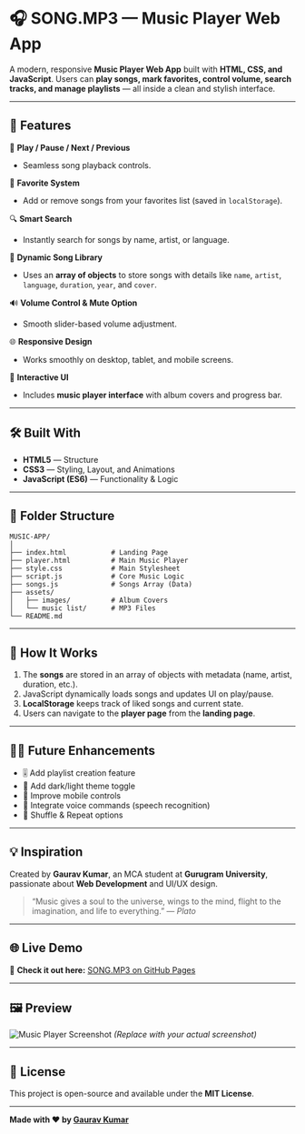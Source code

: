 # 🎧 SONG.MP3 — Music Player Web App

A modern, responsive **Music Player Web App** built with **HTML, CSS, and JavaScript**.
Users can **play songs, mark favorites, control volume, search tracks, and manage playlists** — all inside a clean and stylish interface.

---

## 🚀 Features

🎵 **Play / Pause / Next / Previous**

* Seamless song playback controls.

💖 **Favorite System**

* Add or remove songs from your favorites list (saved in `localStorage`).

🔍 **Smart Search**

* Instantly search for songs by name, artist, or language.

📀 **Dynamic Song Library**

* Uses an **array of objects** to store songs with details like `name`, `artist`, `language`, `duration`, `year`, and `cover`.

🔊 **Volume Control & Mute Option**

* Smooth slider-based volume adjustment.

🌐 **Responsive Design**

* Works smoothly on desktop, tablet, and mobile screens.

🎨 **Interactive UI**

* Includes **music player interface** with album covers and progress bar.

---

## 🛠️ Built With

* **HTML5** — Structure
* **CSS3** — Styling, Layout, and Animations
* **JavaScript (ES6)** — Functionality & Logic

---

## 📂 Folder Structure

```
MUSIC-APP/
│
├── index.html           # Landing Page
├── player.html          # Main Music Player
├── style.css            # Main Stylesheet
├── script.js            # Core Music Logic
├── songs.js             # Songs Array (Data)
├── assets/
│   ├── images/          # Album Covers
│   └── music list/      # MP3 Files
└── README.md
```

---

## 🧠 How It Works

1. The **songs** are stored in an array of objects with metadata (name, artist, duration, etc.).
2. JavaScript dynamically loads songs and updates UI on play/pause.
3. **LocalStorage** keeps track of liked songs and current state.
4. Users can navigate to the **player page** from the **landing page**.

---

## 🧑‍💻 Future Enhancements

* 🎚️ Add playlist creation feature
* 🌈 Add dark/light theme toggle
* 📱 Improve mobile controls
* 🎤 Integrate voice commands (speech recognition)
* 🔁 Shuffle & Repeat options

---

## 💡 Inspiration

Created by **Gaurav Kumar**, an MCA student at **Gurugram University**, passionate about **Web Development** and UI/UX design.

> “Music gives a soul to the universe, wings to the mind, flight to the imagination, and life to everything.” — *Plato*

---

## 🌐 Live Demo

🔗 **Check it out here:** [SONG.MP3 on GitHub Pages](https://cod-gaurav.github.io/MUSIC-APP/)

---

## 🖼️ Preview

![Music Player Screenshot](https://user-images.githubusercontent.com/00000000/placeholder.png)
*(Replace with your actual screenshot)*

---

## 📝 License

This project is open-source and available under the **MIT License**.

---

**Made with ❤️ by [Gaurav Kumar](https://github.com/cod-gaurav)**
